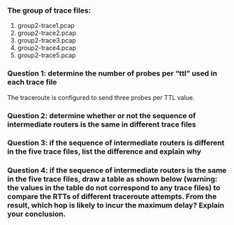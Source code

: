 ### The group of trace files:

1. group2-trace1.pcap
2. group2-trace2.pcap
3. group2-trace3.pcap
4. group2-trace4.pcap
5. group2-trace5.pcap

### Question 1: determine the number of probes per “ttl” used in each trace file

The traceroute is configured to send three probes per TTL value.

### Question 2: determine whether or not the sequence of intermediate routers is the same in different trace files

### Question 3: if the sequence of intermediate routers is different in the five trace files, list the difference and explain why

### Question 4: if the sequence of intermediate routers is the same in the five trace files, draw a table as shown below (warning: the values in the table do not correspond to any trace files) to compare the RTTs of different traceroute attempts. From the result, which hop is likely to incur the maximum delay? Explain your conclusion.
